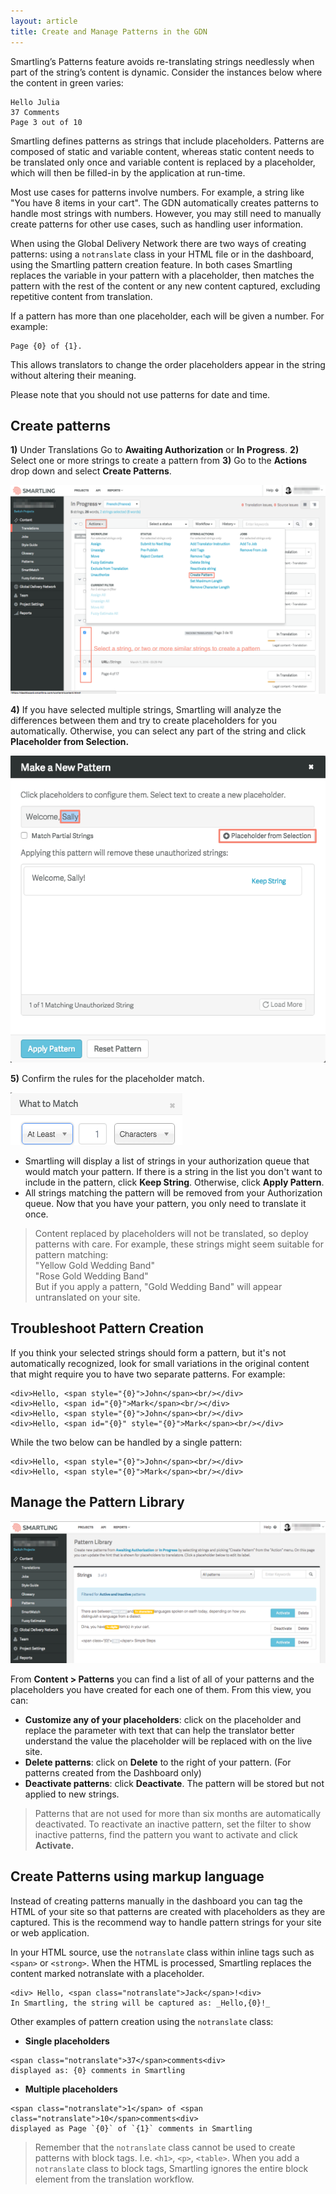 ```yaml
---
layout: article
title: Create and Manage Patterns in the GDN
---
```



Smartling’s Patterns feature avoids re-translating strings needlessly when part of the string’s content is dynamic. Consider the instances below where the content in green varies:

~~~
Hello Julia
37 Comments
Page 3 out of 10
~~~

Smartling defines patterns as strings that include placeholders. Patterns are composed of static and variable content, whereas static content needs to be translated only once and variable content is replaced by a placeholder, which will then be filled-in by the application at run-time.

Most use cases for patterns involve numbers. For example, a string like "You have 8 items in your cart". The GDN automatically creates patterns to handle most strings with numbers. However, you may still need to manually create patterns for other use cases, such as handling user information.

When using the Global Delivery Network there are two ways of creating patterns: using a `notranslate` class in your HTML file or in the dashboard, using the Smartling pattern creation feature. In both cases Smartling replaces the variable in your pattern with a placeholder, then matches the pattern with the rest of the content or any new content captured, excluding repetitive content from translation.

If a pattern has more than one placeholder, each will be given a number. For example:

~~~
Page {0} of {1}.
~~~

This allows translators to change the order placeholders appear in the string without altering their meaning.

Please note that you should not use patterns for date and time.

## Create patterns

**1)** Under Translations Go to **Awaiting Authorization** or **In Progress**.
**2)** Select one or more strings to create a pattern from
**3)** Go to the **Actions** drop down and select **Create Patterns**.


![](/uploads/versions/patterns1---x----1327-879x---.png)

**4)** If you have selected multiple strings, Smartling will analyze the differences between them and try to create placeholders for you automatically. Otherwise, you can select any part of the string and click **Placeholder from Selection.**


![](/uploads/versions/patterns2---x----577-562x---.png)

**5)** Confirm the rules for the placeholder match.


![](/uploads/versions/patterns3---x----275-84x---.png)

* Smartling will display a list of strings in your authorization queue that would match your pattern. If there is a string in the list you don't want to include in the pattern, click **Keep String**. Otherwise, click **Apply Pattern**.
* All strings matching the pattern will be removed from your Authorization queue. Now that you have your pattern, you only need to translate it once.


> Content replaced by placeholders will not be translated, so deploy patterns with care. For example, these strings might seem suitable for pattern matching:  
"Yellow Gold Wedding Band"  
"Rose Gold Wedding Band"  
But if you apply a pattern, "Gold Wedding Band" will appear untranslated on your site.


## Troubleshoot Pattern Creation

If you think your selected strings should form a pattern, but it's not automatically recognized, look for small variations in the original content that might require you to have two separate patterns. For example:

~~~
<div>Hello, <span style="{0}">John</span><br/></div>
<div>Hello, <span id="{0}">Mark</span><br/></div>
<div>Hello, <span style="{0}">John</span><br/></div>
<div>Hello, <span id="{0}" style="{0}">Mark</span><br/></div>
~~~

While the two below can be handled by a single pattern:

~~~
<div>Hello, <span style="{0}">John</span><br/></div>
<div>Hello, <span style="{0}">Mark</span><br/></div>
~~~



## Manage the Pattern Library

![](/uploads/versions/patterns4---x----1241-561x---.png)

From **Content &gt; Patterns** you can find a list of all of your patterns and the placeholders you have created for each one of them. From this view, you can:

* **Customize any of your placeholders**: click on the placeholder and replace the parameter with text that can help the translator better understand the value the placeholder will be replaced with on the live site.
* **Delete patterns**: click on **Delete** to the right of your pattern. (For patterns created from the Dashboard only)
* **Deactivate patterns**: click **Deactivate**. The pattern will be stored but not applied to new strings.


> Patterns that are not used for more than six months are automatically deactivated. To reactivate an inactive pattern, set the filter to show inactive patterns, find the pattern you want to activate and click **Activate.**

## Create Patterns using markup language

Instead of creating patterns manually in the dashboard you can tag the HTML of your site so that patterns are created with placeholders as they are captured. This is the recommend way to handle pattern strings for your site or web application.

In your HTML source, use the `notranslate` class within inline tags such as `<span>` or `<strong>`. When the HTML is processed, Smartling replaces the content marked notranslate with a placeholder.

~~~
<div> Hello, <span class="notranslate">Jack</span>!<div>
In Smartling, the string will be captured as: _Hello,{0}!_
~~~

Other examples of pattern creation using the `notranslate` class:

* **Single placeholders**


~~~
<span class="notranslate">37</span>comments<div>
displayed as: {0} comments in Smartling
~~~

* **Multiple placeholders**


~~~
<span class="notranslate">1</span> of <span class="notranslate">10</span>comments<div>
displayed as Page `{0}` of `{1}` comments in Smartling
~~~

> Remember that the `notranslate` class cannot be used to create patterns with block tags. I.e. `<h1>`, `<p>`, `<table>`. When you add a `notranslate` class to block tags, Smartling ignores the entire block element from the translation workflow.

